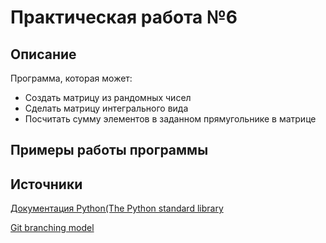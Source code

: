 # Практическая работа №6
## Описание
Программа, которая может:
* Создать матрицу из рандомных чисел
* Сделать матрицу интегрального вида
* Посчитать сумму элементов в заданном прямугольнике в матрице
## Примеры работы программы

 
 
 ## Источники
 [Документация Python(The Python standard library](https://docs.python.org/3.8/library/index.html)
 
[Git branching model](https://nvie.com/posts/a-successful-git-branching-model/)
